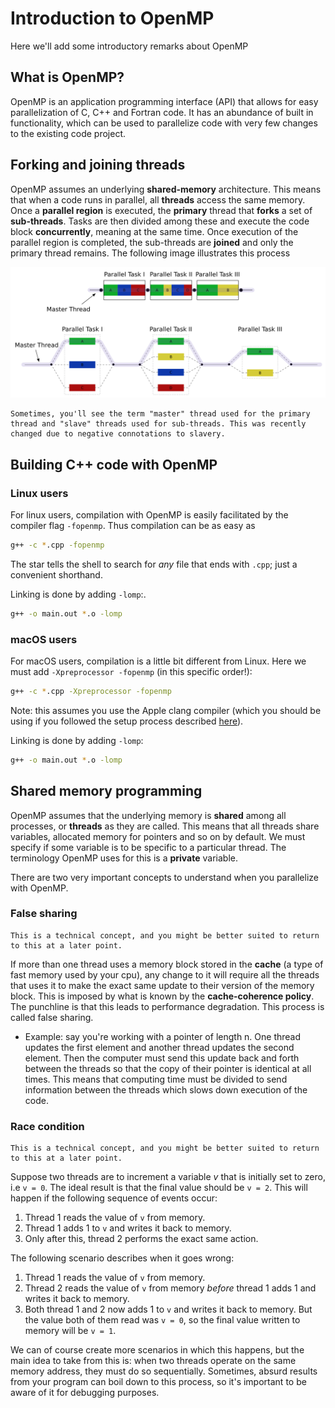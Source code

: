 # Introduction to OpenMP

Here we'll add some introductory remarks about OpenMP

## What is OpenMP?

OpenMP is an application programming interface (API) that
allows for easy parallelization of C, C++ and Fortran code.
It has an abundance of built in functionality,
which can be used to parallelize code with very few changes
to the existing code project.

## Forking and joining threads

OpenMP assumes an underlying **shared-memory** architecture. This means that when a code runs in parallel, all **threads** access the same memory. Once a **parallel region** is executed, the **primary** thread that **forks** a set of **sub-threads**. Tasks are then divided among these and execute the code block **concurrently**, meaning at the same time. Once execution of the parallel region is completed, the sub-threads are **joined** and only the primary thread remains. The following image illustrates this process

![fork_join](imgs/Fork_join.svg)

```{note}
Sometimes, you'll see the term "master" thread used for the primary thread and "slave" threads used for sub-threads. This was recently changed due to negative connotations to slavery.
```

## Building C++ code with OpenMP

### Linux users

For linux users, compilation with OpenMP is easily facilitated
by the compiler flag `-fopenmp`. Thus compilation can be as easy as

```sh
g++ -c *.cpp -fopenmp
```

The star tells the shell to search for *any* file that ends with `.cpp`; just a convenient shorthand.

Linking is done by adding `-lomp`:.

```sh
g++ -o main.out *.o -lomp
```


### macOS users

For macOS users, compilation is a little bit different from Linux. Here we must add `-Xpreprocessor -fopenmp` (in this specific order!):

```sh
g++ -c *.cpp -Xpreprocessor -fopenmp
```

Note: this assumes you use the Apple clang compiler (which you should be using if you followed the setup process described [here](../getting_ready/mac_users.md)).

Linking is done by adding `-lomp`:

```sh
g++ -o main.out *.o -lomp
```

## Shared memory programming

OpenMP assumes that the underlying memory is **shared**
among all processes, or **threads** as they are called.
This means that all threads share variables, allocated memory for pointers and so on by default. We must specify
if some variable is to be specific to a particular thread.
The terminology OpenMP uses for this is a **private** variable.

There are two very important concepts to understand
when you parallelize with OpenMP.

### False sharing
```{note}
This is a technical concept, and you might be better suited to return to this at a later point.
```

If more than one thread uses a memory block stored in the **cache** (a type of fast memory used by your cpu), any change to it will require all the threads that uses it to make the exact same update to their version of the memory block. This is imposed by what is known by the **cache-coherence policy**. The punchline is that this leads to performance degradation. This process is called false sharing.
  - Example: say you're working with a pointer of length n. One thread updates the first element and another thread updates the second element. Then the computer must send this update back and forth between the threads so that the copy of their pointer is identical at all times. This means that computing time must be divided to send information between the threads which slows down execution of the code.

### Race condition
```{note}
This is a technical concept, and you might be better suited to return to this at a later point.
```


Suppose two threads are to increment a variable *v* that is initially set to zero, i.e `v = 0`. The ideal result is that the final value should be `v = 2`. This will happen if the following sequence of events occur:

1. Thread 1 reads the value of `v` from memory.
2. Thread 1 adds 1 to `v` and writes it back to memory.
3. Only after this, thread 2 performs the exact same action.

The following scenario describes when it goes wrong:

1. Thread 1 reads the value of `v` from memory.
2. Thread 2 reads the value of `v` from memory *before* thread 1 adds 1 and writes it back to memory.
3. Both thread 1 and 2 now adds 1 to `v` and writes it back to memory. But the value both of them read was `v = 0`, so the final value written to memory will be `v = 1`.


We can of course create more scenarios in which this happens, but the main idea to take from this is:
when two threads operate on the same memory address, they must do so sequentially. Sometimes, absurd results from your program can boil down to this process, so it's important to be aware of it for debugging purposes.
